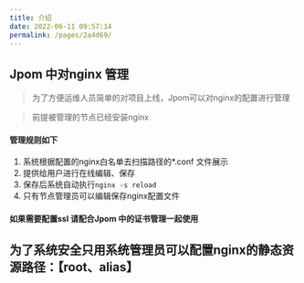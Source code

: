 ```yaml
---
title: 介绍
date: 2022-06-11 09:57:14
permalink: /pages/2a4d69/
---
```

## Jpom 中对nginx 管理

> 为了方便运维人员简单的对项目上线，Jpom可以对nginx的配置进行管理

> 前提被管理的节点已经安装nginx

#### 管理规则如下

1. 系统根据配置的nginx白名单去扫描路径的*.conf 文件展示
2. 提供给用户进行在线编辑、保存
3. 保存后系统自动执行`nginx -s reload`
4. 只有节点管理员可以编辑保存nginx配置文件

#### 如果需要配置ssl 请配合Jpom 中的证书管理一起使用

## 为了系统安全只用系统管理员可以配置nginx的静态资源路径：【root、alias】
